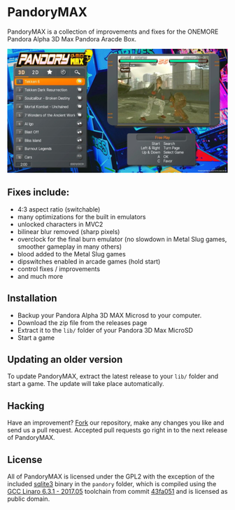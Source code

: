 # PandoryMAX

PandoryMAX is a collection of improvements and fixes for the ONEMORE Pandora Alpha 3D Max Pandora Aracde Box.

![PandoryMAX Screenshot](https://raw.githubusercontent.com/TeamPandory/PandoryMax/master/build/pandorymax.jpg)

## Fixes include:

- 4:3 aspect ratio (switchable)
- many optimizations for the built in emulators
- unlocked characters in MVC2
- bilinear blur removed (sharp pixels)
- overclock for the final burn emulator (no slowdown in Metal Slug games, smoother gameplay in many others)
- blood added to the Metal Slug games
- dipswitches enabled in arcade games (hold start)
- control fixes / improvements
- and much more

## Installation

- Backup your Pandora Alpha 3D MAX Microsd to your computer.
- Download the zip file from the releases page
- Extract it to the `lib/` folder of your Pandora 3D Max MicroSD
- Start a game

## Updating an older version

To update PandoryMAX, extract the latest release to your `lib/` folder and start a game. The update will take place automatically.

## Hacking

Have an improvement? [Fork](https://github.com/TeamPandory/PandoryMax/fork) our repository, make any changes you like and send us a pull request. Accepted pull requests go right in to the next release of PandoryMAX.

## License

All of PandoryMAX is licensed under the GPL2 with the exception of the included [sqlite3](https://github.com/TeamPandory/PandoryMax/blob/master/pandory/sqlite3) binary in the `pandory` folder, which is compiled using the [GCC Linaro 6.3.1 - 2017.05](https://releases.linaro.org/components/toolchain/binaries/6.3-2017.05/arm-linux-gnueabihf/) toolchain from commit [43fa051](https://github.com/sqlite/sqlite/commit/43fa051ec7c5a7d89e1f5f541a5cd34d53e07422) and is licensed as public domain. 
